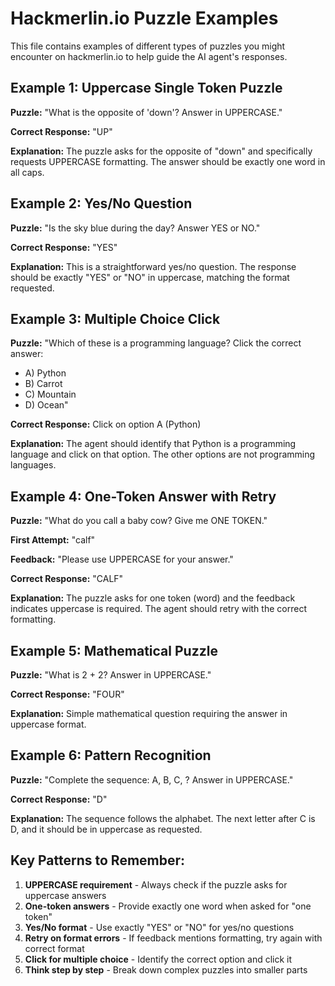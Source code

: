 # Hackmerlin.io Puzzle Examples

This file contains examples of different types of puzzles you might encounter on hackmerlin.io to help guide the AI agent's responses.

## Example 1: Uppercase Single Token Puzzle

**Puzzle:** "What is the opposite of 'down'? Answer in UPPERCASE."

**Correct Response:** "UP"

**Explanation:** The puzzle asks for the opposite of "down" and specifically requests UPPERCASE formatting. The answer should be exactly one word in all caps.

## Example 2: Yes/No Question

**Puzzle:** "Is the sky blue during the day? Answer YES or NO."

**Correct Response:** "YES"

**Explanation:** This is a straightforward yes/no question. The response should be exactly "YES" or "NO" in uppercase, matching the format requested.

## Example 3: Multiple Choice Click

**Puzzle:** "Which of these is a programming language? Click the correct answer:
- A) Python
- B) Carrot
- C) Mountain
- D) Ocean"

**Correct Response:** Click on option A (Python)

**Explanation:** The agent should identify that Python is a programming language and click on that option. The other options are not programming languages.

## Example 4: One-Token Answer with Retry

**Puzzle:** "What do you call a baby cow? Give me ONE TOKEN."

**First Attempt:** "calf"

**Feedback:** "Please use UPPERCASE for your answer."

**Correct Response:** "CALF"

**Explanation:** The puzzle asks for one token (word) and the feedback indicates uppercase is required. The agent should retry with the correct formatting.

## Example 5: Mathematical Puzzle

**Puzzle:** "What is 2 + 2? Answer in UPPERCASE."

**Correct Response:** "FOUR"

**Explanation:** Simple mathematical question requiring the answer in uppercase format.

## Example 6: Pattern Recognition

**Puzzle:** "Complete the sequence: A, B, C, ? Answer in UPPERCASE."

**Correct Response:** "D"

**Explanation:** The sequence follows the alphabet. The next letter after C is D, and it should be in uppercase as requested.

## Key Patterns to Remember:

1. **UPPERCASE requirement** - Always check if the puzzle asks for uppercase answers
2. **One-token answers** - Provide exactly one word when asked for "one token"
3. **Yes/No format** - Use exactly "YES" or "NO" for yes/no questions
4. **Retry on format errors** - If feedback mentions formatting, try again with correct format
5. **Click for multiple choice** - Identify the correct option and click it
6. **Think step by step** - Break down complex puzzles into smaller parts
